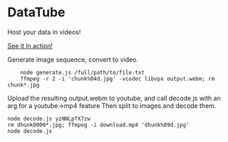 # DataTube
Host your data in videos!

<a href="https://raw.githubusercontent.com/CreativeCactus/DataTube/master/record.webm">See it in action!</a>

Generate image sequence, convert to video.
``` 
    node generate.js /full/path/to/file.txt
    ffmpeg -r 2 -i 'chunk%04d.jpg' -vcodec libvpx output.webm; rm chunk*.jpg
```
Upload the resulting output.webm to youtube, and call decode.js with an arg for a youtube->mp4 feature
Then split to images and decode them.

```
node decode.js yzNNLpfX7zw
rm dhunk0000*.jpg; ffmpeg -i download.mp4 'dhunk%09d.jpg'
node decode.js
```
